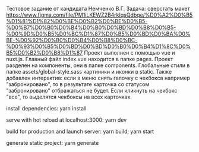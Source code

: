 Тестовое задание от кандидата Немченко В.Г. Задача: сверстать макет https://www.figma.com/file/PM1iLKEWZ2B4rkIqsQdbqe/%D0%A2%D0%B5%D1%81%D1%82%D0%BE%D0%B2%D0%BE%D0%B5-%D0%B7%D0%B0%D0%B4%D0%B0%D0%BD%D0%B8%D0%B5-%D0%9D%D0%B5%D0%BC%D1%87%D0%B5%D0%BD%D0%BA%D0%BE-%D0%92%D0%B0%D0%B4%D0%B8%D0%BC-%D0%93%D0%B5%D0%BD%D0%BD%D0%B0%D0%B4%D1%8C%D0%B5%D0%B2%D0%B8%D1%87
Проект выполнен с помощью vue и nuxt.js. Главный файл index.vue находится в папке pages. Проект разделен на компоненты, они в папке components.
Глобальные стили в папке assets/global-style.sass
картиники и иконки в static.
Также добавлен интерактив: если в меню снять галочку с чекбокса например "забронировано", то в результате карточка со статусом "забронировано" отбражаться не будет.
Если кликнуть на чекбокс "все", то выделятся чекбоксы на всех карточках.

install dependencies: yarn install

serve with hot reload at localhost:3000:  yarn dev

build for production and launch server: yarn build; yarn start

generate static project: yarn generate

